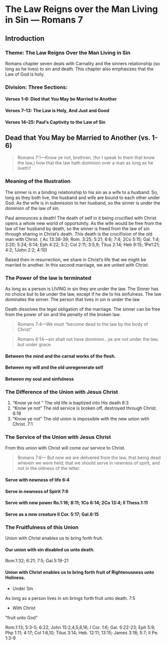 # The Law Reigns over the Man Living in Sin &mdash; Romans 7

## Introduction

### Theme: The Law Reigns Over the Man Living in Sin

Romans chapter seven deals with Carnality and the sinners relationship (so long as he lives) to sin and death. This chapter also emphasizes that the Law of God is holy.

### Division: Three Sections:

#### Verses 1&ndash;6: Died that You May be Married to Another

#### Verses 7&ndash;13: The Law is Holy, And Just and Good

#### Verses 14&ndash;25: Paul’s Captivity to the Law of Sin

## Dead that You May be Married to Another (vs. 1-6)

> Romans 7:1&mdash;Know ye not, brethren, (for I speak to them that know the law,) how that the law hath dominion over a man as long as he liveth?

### Meaning of the Illustration

The sinner is in a binding relationship to his sin as a wife to a husband. So, long as they both live, the husband and wife are bound to each other under God. As the wife is in submission to her husband, so the sinner is under the dominion of the law of sin.

Paul announces a death! The death of self in it being crucified with Christ opens a whole new world of opportunity. As the wife would be free from the law of her husband by death, so the sinner is freed from the law of sin through sharing in Christ’s death. This death is the crucifixion of the old man with Christ. ( Ac 13:38-39; Rom. 3:25; 5:21; 6:6; 7:4; 2Co 5:15; Gal. 1:4; 2:20; 5:24; 6:14; Eph 4:22; 5:2; Col 2:11; 3:5,9; Titus 2:14; Heb 9:15; 1Pe1:21; 4:2; 1John 2:2; 4:10)

Raised then in resurrection, we share in Christ’s life that we might be married to another. In this second marriage, we are united with Christ.

### The Power of the law is terminated

As long as a person is LIVING in sin they are under the law. The Sinner has no choice but to be under the law, except if he die to his sinfulness. The law dominates the sinner. The person that lives in sin is under the law

Death dissolves the legal obligation of the marriage. The sinner can be free from the power of sin and the penalty of the broken law.

> Romans 7:4—We must “become dead to the law by the body of Christ”

<!-- -->

> Romans 6:14—sin shall not have dominion…ye are not under the law, but under grace.

#### Between the mind and the carnal works of the flesh.
#### Between my will and the old unregenerate self
#### Between my soul and sinfulness
### The Difference of the Union with Jesus Christ

1. “Know ye not “ The old life is baptized into His death 6:3
2. “Know ye not” The old service is broken off, destroyed through Christ. 6:16
3. “Know ye not” The old union is impossible with the new union with Christ.  7:1

### The Service of the Union with Jesus Christ

From this union with Christ will come our service to Christ.

> Romans 7:6&mdash; But now we are delivered from the law, that being dead wherein we were held; that we should serve in newness of spirit, and not in the oldness of the letter.

#### Serve with newness of life	6:4
#### Serve in newness of Spirit	7:6
#### Serve with new power Ro.1:16; 8:11; 1Co 6:14; 2Co 13:4; II Thess.1:11
#### Serve as a new creature II Cor. 5:17; Gal.6:15

### The Fruitfulness of this Union

Union with Christ enables us to bring forth fruit.

#### Our union with sin disabled us unto death.

Rom.1:32; 6:21; 7:5; Gal.5:19-21

#### Union with Christ enables us to bring forth fruit of Righteousness unto Holiness.

- Under Sin

As long as a person lives in sin brings forth fruit unto death. 7:5

- With Christ

"fruit unto God"

Rom.1:13; 5:3-5; 6:22; John 15:2,4,5,8,16; I Cor. 1:6; Gal. 5:22-23; Eph 5:9; Php 1:11; 4:17; Col 1:6,10; Titus 3:14; Heb. 12:11; 13:15; James 3:18; 5:7; II Pe. 1:3-9
